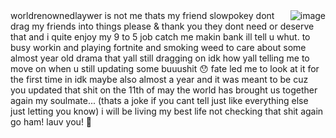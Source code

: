 <img align="right" src="https://github.com/user-attachments/assets/897b31c1-847f-492f-8ce3-b7cb215aa748" alt="image" /> 
worldrenownedlaywer is not me thats my friend slowpokey dont drag my friends into things please & thank you they dont need or deserve that and i quite enjoy my 9 to 5 job catch me makin bank ill tell u whut. to busy workin and playing fortnite and smoking weed to care about some almost year old drama that yall still dragging on idk how yall telling me to move on when u still updating some buuushit 😯 fate led me to look at it for the first time in idk maybe also almost a year and it was meant to be cuz you updated that shit on the 11th of may the world has brought us together again my soulmate... (thats a joke if you cant tell just like everything else just letting you know) i will be living my best life not checking that shit again go ham! lauv you! 💞

